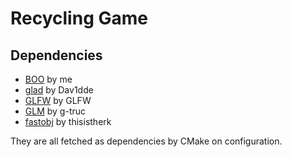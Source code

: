 # Recycling Game

## Dependencies
- [BOO](https://github.com/imtofuu/boo) by me
- [glad](https://github.com/Dav1dde/glad) by Dav1dde
- [GLFW](https://github.com/glfw/glfw) by GLFW
- [GLM](https://github.com/g-truc/glm) by g-truc
- [fastobj](https://github.com/thisistherk/fast_obj) by thisistherk

They are all fetched as dependencies by CMake on configuration.